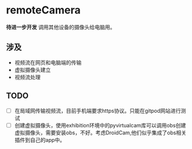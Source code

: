 # remoteCamera
**待进一步开发**
调用其他设备的摄像头给电脑用。

## 涉及
- 视频流在网页和电脑端的传输
- 虚拟摄像头建立
- 视频流处理

## TODO
- [ ] 在局域网传输视频流，目前手机端要求https协议。只能在gitpod网站进行测试
- [ ] 创建虚拟摄像头，使用exhibition环境中的pyvirtualcam库可以调用obs创建虚拟摄像头，需要安装obs，不好。考虑DroidCam,他们似乎集成了obs相关插件到自己的app中。